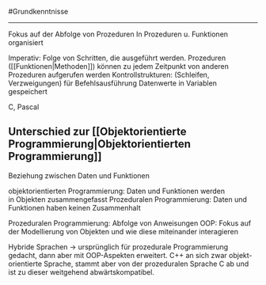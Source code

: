 #Grundkenntnisse
***
Fokus auf der Abfolge von Prozeduren
In Prozeduren u. Funktionen organisiert

Imperativ: Folge von Schritten, die ausgeführt werden. Prozeduren ([[Funktionen|Methoden]]) können zu jedem Zeitpunkt von anderen Prozeduren aufgerufen werden
Kontrollstrukturen: (Schleifen, Verzweigungen) für Befehlsausführung
Datenwerte in Variablen gespeichert

C, Pascal

## Unterschied zur [[Objektorientierte Programmierung|Objektorientierten Programmierung]]
Beziehung zwischen Daten und Funktionen

objektorientierten Programmierung: Daten und Funktionen werden in Objekten zusammengefasst
Prozeduralen Programmierung: Daten und Funktionen haben keinen Zusammenhalt

Prozeduralen Programmierung: Abfolge von Anweisungen
OOP: Fokus auf der Modellierung von Objekten und wie diese miteinander interagieren

Hybride Sprachen -> ursprünglich für prozedurale Programmierung gedacht, dann aber mit OOP-Aspekten erweitert.
C++ an sich zwar objekt-orientierte Sprache, stammt aber von der prozeduralen Sprache C ab und ist zu dieser weitgehend abwärtskompatibel.